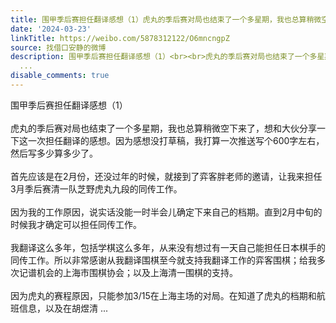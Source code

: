 ```yaml
---
title: 围甲季后赛担任翻译感想（1）虎丸的季后赛对局也结束了一个多星期，我也总算稍微空下来了，想和大伙分享一下这一次担任翻译的感想。因为感想没打草稿，我打算一...
date: '2024-03-23'
linkTitle: https://weibo.com/5878312122/O6mncngpZ
source: 找借口安静的微博
description: 围甲季后赛担任翻译感想（1）<br><br>虎丸的季后赛对局也结束了一个多星期，我也总算稍微空下来了，想和大伙分享一下这一次担任翻译的感想。因为感想没打草稿，我打算一次推送写个600字左右，然后写多少算多少了。<br><br>首先应该是在2月份，还没过年的时候，就接到了弈客胖老师的邀请，让我来担任3月季后赛清一队芝野虎丸九段的同传工作。<br><br>因为我的工作原因，说实话没能一时半会儿确定下来自己的档期。直到2月中旬的时候我才确定可以担任同传工作。<br><br>我翻译这么多年，包括学棋这么多年，从来没有想过有一天自己能担任日本棋手的同传工作。所以非常感谢从我翻译围棋至今就支持我翻译工作的弈客围棋；给我多次记谱机会的上海市围棋协会；以及上海清一围棋的支持。<br><br>因为虎丸的赛程原因，只能参加3/15在上海主场的对局。在知道了虎丸的档期和航班信息，以及在胡煜清
  ...
disable_comments: true
---
```

围甲季后赛担任翻译感想（1）<br><br>虎丸的季后赛对局也结束了一个多星期，我也总算稍微空下来了，想和大伙分享一下这一次担任翻译的感想。因为感想没打草稿，我打算一次推送写个600字左右，然后写多少算多少了。<br><br>首先应该是在2月份，还没过年的时候，就接到了弈客胖老师的邀请，让我来担任3月季后赛清一队芝野虎丸九段的同传工作。<br><br>因为我的工作原因，说实话没能一时半会儿确定下来自己的档期。直到2月中旬的时候我才确定可以担任同传工作。<br><br>我翻译这么多年，包括学棋这么多年，从来没有想过有一天自己能担任日本棋手的同传工作。所以非常感谢从我翻译围棋至今就支持我翻译工作的弈客围棋；给我多次记谱机会的上海市围棋协会；以及上海清一围棋的支持。<br><br>因为虎丸的赛程原因，只能参加3/15在上海主场的对局。在知道了虎丸的档期和航班信息，以及在胡煜清 ...